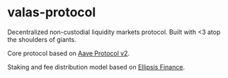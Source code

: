 # valas-protocol

Decentralized non-custodial liquidity markets protocol. Built with <3 atop the shoulders of giants.

Core protocol based on [Aave Protocol v2](https://github.com/aave/protocol-v2).

Staking and fee distribution model based on [Ellipsis Finance](https://github.com/ellipsis-finance/ellipsis).
